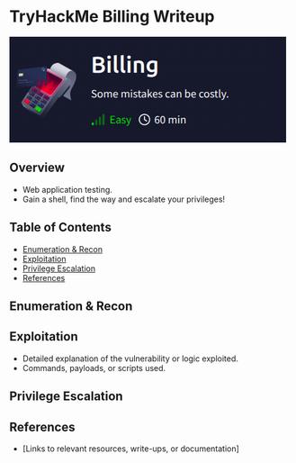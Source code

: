 # TryHackMe Billing Writeup

![alt text](image.png)

## Overview
+ Web application testing.
+ Gain a shell, find the way and escalate your privileges! 


## Table of Contents
- [Enumeration & Recon](#enumeration)
- [Exploitation](#exploitation)
- [Privilege Escalation](#privilege-escalation)
- [References](#references)

## Enumeration & Recon









## Exploitation
- Detailed explanation of the vulnerability or logic exploited.
- Commands, payloads, or scripts used.

## Privilege Escalation


## References
- [Links to relevant resources, write-ups, or documentation]

